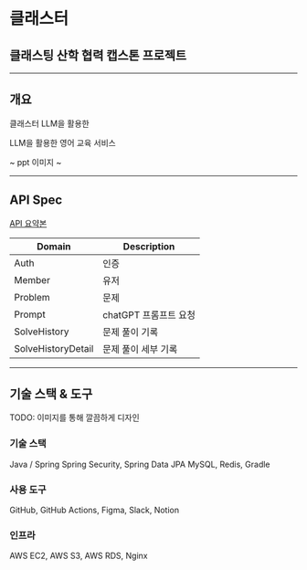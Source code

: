 # 클래스터

## 클래스팅 산학 협력 캡스톤 프로젝트

---

## 개요

클래스터 LLM을 활용한

LLM을 활용한 영어 교육 서비스

~ ppt 이미지 ~


---

## API Spec

[API 요약본](https://chartreuse-boat-db8.notion.site/Classter-API-Specification-v06-14-16fa1ef2a5f9425eae19ce3b227d9440)

| Domain             | Description    |
|--------------------|----------------|
| Auth               | 인증             |
| Member             | 유저             |
| Problem            | 문제             |
| Prompt             | chatGPT 프롬프트 요청 |
| SolveHistory       | 문제 풀이 기록       |
| SolveHistoryDetail | 문제 풀이 세부 기록    |


---

## 기술 스택 & 도구
TODO: 이미지를 통해 깔끔하게 디자인

### 기술 스택
Java / Spring
Spring Security, Spring Data JPA
MySQL, Redis, Gradle

### 사용 도구
GitHub, GitHub Actions, Figma, Slack, Notion

### 인프라
AWS EC2, AWS S3, AWS RDS, Nginx


